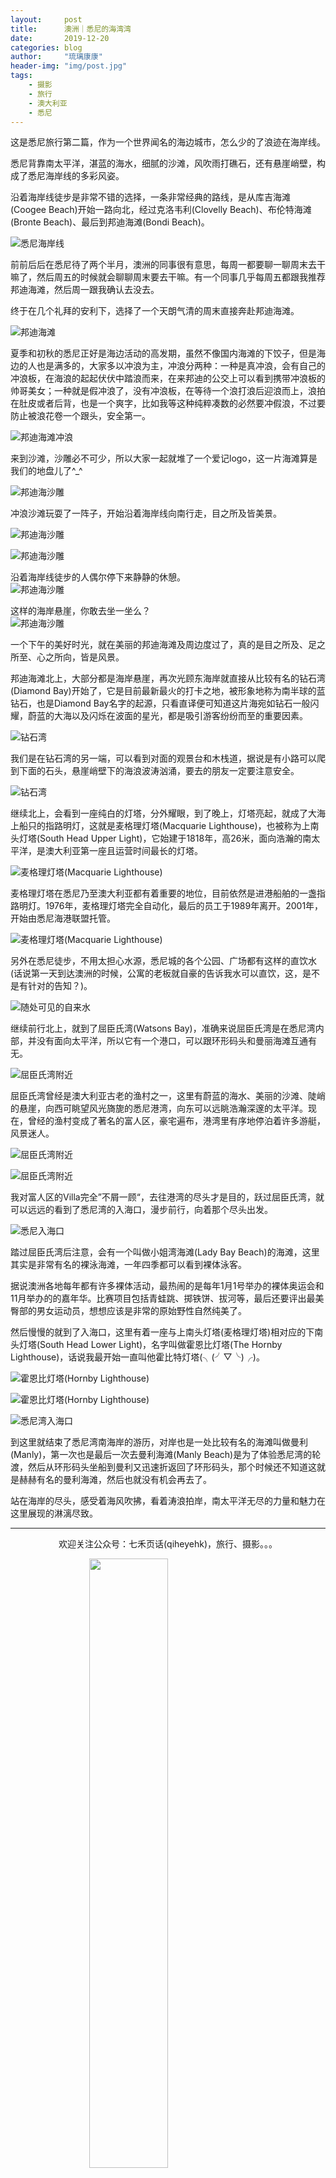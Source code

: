 ```yaml
---
layout:     post
title:      澳洲｜悉尼的海湾湾
date:       2019-12-20
categories: blog
author:     "琉璃康康"
header-img: "img/post.jpg"
tags:
    - 摄影
    - 旅行
    - 澳大利亚
    - 悉尼 
---
```


<style>
img{
  display:block;
  margin:0
  auto;
}
</style>

<meta name="referrer" content="never">

这是悉尼旅行第二篇，作为一个世界闻名的海边城市，怎么少的了浪迹在海岸线。

悉尼背靠南太平洋，湛蓝的海水，细腻的沙滩，风吹雨打礁石，还有悬崖峭壁，构成了悉尼海岸线的多彩风姿。

沿着海岸线徒步是非常不错的选择，一条非常经典的路线，是从库吉海滩(Coogee Beach)开始一路向北，经过克洛韦利(Clovelly Beach)、布伦特海滩(Bronte Beach)、最后到邦迪海滩(Bondi Beach)。

![悉尼海岸线][0]

前前后后在悉尼待了两个半月，澳洲的同事很有意思，每周一都要聊一聊周末去干嘛了，然后周五的时候就会聊聊周末要去干嘛。有一个同事几乎每周五都跟我推荐邦迪海滩，然后周一跟我确认去没去。

终于在几个礼拜的安利下，选择了一个天朗气清的周末直接奔赴邦迪海滩。

![邦迪海滩][1]

夏季和初秋的悉尼正好是海边活动的高发期，虽然不像国内海滩的下饺子，但是海边的人也是满多的，大家多以冲浪为主，冲浪分两种：一种是真冲浪，会有自己的冲浪板，在海浪的起起伏伏中踏浪而来，在来邦迪的公交上可以看到携带冲浪板的帅哥美女；一种就是假冲浪了，没有冲浪板，在等待一个浪打浪后迎浪而上，浪拍在肚皮或者后背，也是一个爽字，比如我等这种纯粹凑数的必然要冲假浪，不过要防止被浪花卷一个跟头，安全第一。

![邦迪海滩冲浪][2]

来到沙滩，沙雕必不可少，所以大家一起就堆了一个爱记logo，这一片海滩算是我们的地盘儿了^_^

![邦迪海沙雕][3]

冲浪沙滩玩耍了一阵子，开始沿着海岸线向南行走，目之所及皆美景。

![邦迪海沙雕][4]

![邦迪海沙雕][5]

沿着海岸线徒步的人偶尔停下来静静的休憩。
![邦迪海沙雕][6]

这样的海岸悬崖，你敢去坐一坐么？
![邦迪海沙雕][7]

一个下午的美好时光，就在美丽的邦迪海滩及周边度过了，真的是目之所及、足之所至、心之所向，皆是风景。

邦迪海滩北上，大部分都是海岸悬崖，再次光顾东海岸就直接从比较有名的钻石湾(Diamond Bay)开始了，它是目前最新最火的打卡之地，被形象地称为南半球的蓝钻石，也是Diamond Bay名字的起源，只看直译便可知道这片海宛如钻石一般闪耀，蔚蓝的大海以及闪烁在波面的星光，都是吸引游客纷纷而至的重要因素。

![钻石湾][8]

我们是在钻石湾的另一端，可以看到对面的观景台和木栈道，据说是有小路可以爬到下面的石头，悬崖峭壁下的海浪波涛汹涌，要去的朋友一定要注意安全。

![钻石湾][9]

继续北上，会看到一座纯白的灯塔，分外耀眼，到了晚上，灯塔亮起，就成了大海上船只的指路明灯，这就是麦格理灯塔(Macquarie Lighthouse)，也被称为上南头灯塔(South Head Upper Light)，它始建于1818年，高26米，面向浩瀚的南太平洋，是澳大利亚第一座且运营时间最长的灯塔。

![麦格理灯塔(Macquarie Lighthouse)][10]

麦格理灯塔在悉尼乃至澳大利亚都有着重要的地位，目前依然是进港船舶的一盏指路明灯。1976年，麦格理灯塔完全自动化，最后的员工于1989年离开。2001年，开始由悉尼海港联盟托管。

![麦格理灯塔(Macquarie Lighthouse)][11]

另外在悉尼徒步，不用太担心水源，悉尼城的各个公园、广场都有这样的直饮水(话说第一天到达澳洲的时候，公寓的老板就自豪的告诉我水可以直饮，这，是不是有针对的告知？)。

![随处可见的自来水][12]

继续前行北上，就到了屈臣氏湾(Watsons Bay)，准确来说屈臣氏湾是在悉尼湾内部，并没有面向太平洋，所以它有一个港口，可以跟环形码头和曼丽海滩互通有无。

![屈臣氏湾附近][13]

屈臣氏湾曾经是澳大利亚古老的渔村之一，这里有蔚蓝的海水、美丽的沙滩、陡峭的悬崖，向西可眺望风光旖旎的悉尼港湾，向东可以远眺浩瀚深邃的太平洋。现在，曾经的渔村变成了著名的富人区，豪宅遍布，港湾里有序地停泊着许多游艇，风景迷人。

![屈臣氏湾附近][14]

![屈臣氏湾附近][15]

我对富人区的Villa完全”不屑一顾“，去往港湾的尽头才是目的，跃过屈臣氏湾，就可以远远的看到了悉尼湾的入海口，漫步前行，向着那个尽头出发。

![悉尼入海口][16]

踏过屈臣氏湾后注意，会有一个叫做小姐湾海滩(Lady Bay Beach)的海滩，这里其实是非常有名的裸泳海滩，一年四季都可以看到裸体泳客。

据说澳洲各地每年都有许多裸体活动，最热闹的是每年1月1号举办的裸体奥运会和11月举办的的嘉年华。比赛项目包括青蛙跳、掷铁饼、拔河等，最后还要评出最美臀部的男女运动员，想想应该是非常的原始野性自然纯美了。

然后慢慢的就到了入海口，这里有着一座与上南头灯塔(麦格理灯塔)相对应的下南头灯塔(South Head Lower Light)，名字叫做霍恩比灯塔(The Hornby Lighthouse)，话说我最开始一直叫他霍比特灯塔(╮(╯▽╰)╭)。

![霍恩比灯塔(Hornby Lighthouse)][17]

![霍恩比灯塔(Hornby Lighthouse)][18]

![悉尼湾入海口][19]

到这里就结束了悉尼湾南海岸的游历，对岸也是一处比较有名的海滩叫做曼利(Manly)，第一次也是最后一次去曼利海滩(Manly Beach)是为了体验悉尼湾的轮渡，然后从环形码头坐船到曼利又迅速折返回了环形码头，那个时候还不知道这就是赫赫有名的曼利海滩，然后也就没有机会再去了。

​站在海岸的尽头，感受着海风吹拂，看着涛浪拍岸，南太平洋无尽的力量和魅力在这里展现的淋漓尽致。

------------
<p align="center">欢迎关注公众号：七禾页话(qiheyehk)，旅行、摄影。。。</p>
<img src="https://mmbiz.qpic.cn/mmbiz_jpg/QqiaFS6NT0eAaCjLpPgUZricqK7lIOO3hYEYIbjibRlYaiaTsib0reaQfQTmaibVw2QqZLibBWpCHJdg0v3V7yX8sQgWw/0?wx_fmt=jpeg" width="50%"/>

[0]:https://mmbiz.qpic.cn/mmbiz_png/QqiaFS6NT0eAObtmyIWVNafFLMoSTsmvntMr8akhthdGTVyGKvUo699qOPTIv34A5pwGnhJdAFnJ6UQeqcW38tw/0?wx_fmt=png

[1]:https://mmbiz.qpic.cn/mmbiz_jpg/QqiaFS6NT0eAlN3lUtibMQp9X6awaWXrLKI9l1YO8oaZn1bbjJDibqOctU0VjHLaMOnQZYeqIXxhZuD9ELSP5w68w/0?wx_fmt=jpeg

[2]:https://mmbiz.qpic.cn/mmbiz_jpg/QqiaFS6NT0eAlN3lUtibMQp9X6awaWXrLKPSOW5ibNM9GpZibAvgLAOGDppiaGvYIgSwHxMEExNLLXeYYuKZTH0kkbw/0?wx_fmt=jpeg

[3]:https://mmbiz.qpic.cn/mmbiz_jpg/QqiaFS6NT0eAlN3lUtibMQp9X6awaWXrLKDBF7B9UHq6xu3CUtywqU6XrzamBkS3o8jsWBkJKpjhRDJuG5BbMbxQ/0?wx_fmt=jpeg

[4]:https://mmbiz.qpic.cn/mmbiz_jpg/QqiaFS6NT0eAlN3lUtibMQp9X6awaWXrLKKxhTOAne7ceJLicRDicuFdHmutPh9StF9UhpyibKgjCzSMhSzxAbnVf0g/0?wx_fmt=jpeg

[5]:https://mmbiz.qpic.cn/mmbiz_jpg/QqiaFS6NT0eAlN3lUtibMQp9X6awaWXrLKcK4qzM99LaBWF2V18teYibZuITSlwgAptibGNSibJ3JZgamNDo1TGA31Q/0?wx_fmt=jpeg

[6]:https://mmbiz.qpic.cn/mmbiz_jpg/QqiaFS6NT0eAlN3lUtibMQp9X6awaWXrLKeml9iax66819brMgo2fQ0265qI1ITTTzA7eMcODTOfmh4ZTL3cLNxLg/0?wx_fmt=jpeg

[7]:https://mmbiz.qpic.cn/mmbiz_jpg/QqiaFS6NT0eAlN3lUtibMQp9X6awaWXrLKO9rfibQIP05iaicfBwHeV8O3vVoUl8sicLBhNenWicvOb5q1BmfHjQkCEzw/0?wx_fmt=jpeg

[8]:https://mmbiz.qpic.cn/mmbiz_jpg/QqiaFS6NT0eAlN3lUtibMQp9X6awaWXrLKsYrVLBJvhr1syGMbibZ4ia71eM7cFBl1FrU4rUW7NcT8h8xeOXpf50OQ/0?wx_fmt=jpeg

[9]:https://mmbiz.qpic.cn/mmbiz_jpg/QqiaFS6NT0eAlN3lUtibMQp9X6awaWXrLK0ulSiaoHeZY1lVq7FQMOGcbSXaKhSiah608PF4iarLzmRP3k7qbrUicicBA/0?wx_fmt=jpeg

[10]:https://mmbiz.qpic.cn/mmbiz_jpg/QqiaFS6NT0eAlN3lUtibMQp9X6awaWXrLKh3UqribfkVhibURdTqrd5Z15tcdvSRjxTfdibmGbicdoicpbHHiaCl1LXdpw/0?wx_fmt=jpeg

[11]:https://mmbiz.qpic.cn/mmbiz_jpg/QqiaFS6NT0eAlN3lUtibMQp9X6awaWXrLKpsZVGKYxtWUazrzxd8aNu7hDsOzo1ObFtwQdpuZIXKA8dkJwIcj0Bg/0?wx_fmt=jpeg

[12]:https://mmbiz.qpic.cn/mmbiz_jpg/QqiaFS6NT0eAlN3lUtibMQp9X6awaWXrLKeEvDSytiaEB7sjXLhTLYm1wkyAzic3aACl8QtqS3vpgFgoFSYA9EZfeA/0?wx_fmt=jpeg

[13]:https://mmbiz.qpic.cn/mmbiz_jpg/QqiaFS6NT0eAlN3lUtibMQp9X6awaWXrLKjzDF3XSjYnHR1uPA0OicI2QEJ8M4qaKkYJE5v2Uyy7MwPZBThsamz2g/0?wx_fmt=jpeg

[14]:https://mmbiz.qpic.cn/mmbiz_jpg/QqiaFS6NT0eAlN3lUtibMQp9X6awaWXrLKXeypqp6ptsUa7nHjamwicBv5g4gtAoqE9I3e29kFib2eKN89yGtRribcg/0?wx_fmt=jpeg

[15]:https://mmbiz.qpic.cn/mmbiz_jpg/QqiaFS6NT0eAlN3lUtibMQp9X6awaWXrLKh3E8SOeyNS82jRGUcjWmRHUcw3yoGxpUau6JmbqmX1icQ1sOsrpKggQ/0?wx_fmt=jpeg

[16]:https://mmbiz.qpic.cn/mmbiz_jpg/QqiaFS6NT0eAlN3lUtibMQp9X6awaWXrLKyTKrt4Vzql7YHeKWhCUeBw1uzJUzZPb0rYibTebzBgcJ1xxg12sEwXQ/0?wx_fmt=jpeg

[17]:https://mmbiz.qpic.cn/mmbiz_jpg/QqiaFS6NT0eAlN3lUtibMQp9X6awaWXrLKcBKdJVdODds51G15AncibuEqRL9DgwicxKUKbgQPWwnft2PKYf8KWficA/0?wx_fmt=jpeg

[18]:https://mmbiz.qpic.cn/mmbiz_jpg/QqiaFS6NT0eAlN3lUtibMQp9X6awaWXrLKEA3nn1PO4IbmaVmufxPnzo0pHaFjicIYo0jxXPjMM4uElv985PKvoJQ/0?wx_fmt=jpeg

[19]:https://mmbiz.qpic.cn/mmbiz_png/QqiaFS6NT0eAObtmyIWVNafFLMoSTsmvnL5gJMd9YKAiaJ9MpLZMYlq9iadpeibgicyT2wa4gib9QesvBklicYPMZIwgQ/0?wx_fmt=png
